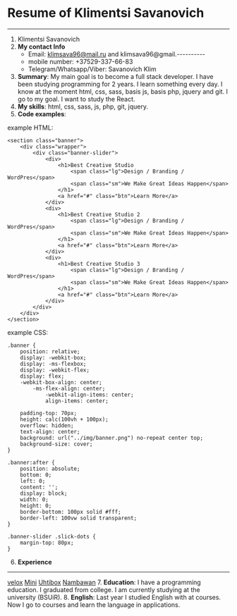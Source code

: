 # Resume of Klimentsi Savanovich
---

1. Klimentsi Savanovich
2. **My contact Info**
    - Email: klimsava96@mail.ru and klimsava96@gmail.----------
    - mobile number: +37529-337-66-83
    - Telegram/Whatsapp/Viber: Savanovich Klim
3. **Summary**: My main goal is to become a full stack developer. I have been studying programming for 2 years. I learn something every day. I know at the moment html, css, sass, basis js, basis php, jquery and git. I go to my goal. I want to study the React.
4.  **My skills**: html, css, sass, js, php, git, jquery.
5.  **Code examples**: 

example HTML:
```
<section class="banner">    
	<div class="wrapper">   
		<div class="banner-slider"> 
			<div>   
				<h1>Best Creative Studio    
					<span class="lg">Design / Branding / WordPres</span>    
					<span class="sm">We Make Great Ideas Happen</span>  
				</h1>   
				<a href="#" class="btn">Learn More</a>  
			</div>  
			<div>   
				<h1>Best Creative Studio 2  
					<span class="lg">Design / Branding / WordPres</span>    
					<span class="sm">We Make Great Ideas Happen</span>  
				</h1>   
				<a href="#" class="btn">Learn More</a>  
			</div>  
			<div>   
				<h1>Best Creative Studio 3  
					<span class="lg">Design / Branding / WordPres</span>    
					<span class="sm">We Make Great Ideas Happen</span>  
				</h1>   
				<a href="#" class="btn">Learn More</a>  
			</div>  
		</div>  
	</div>  
</section>  
```
example CSS:
```
.banner {
	position: relative;
	display: -webkit-box;
	display: -ms-flexbox;
	display: -webkit-flex;
	display: flex;
	-webkit-box-align: center;
	    -ms-flex-align: center;
	        -webkit-align-items: center;
	        align-items: center;

	padding-top: 70px;
	height: calc(100vh + 100px);
	overflow: hidden;
	text-align: center;
	background: url("../img/banner.png") no-repeat center top;
	background-size: cover;
}

.banner:after {
	position: absolute;
	bottom: 0;
	left: 0;
	content: '';
	display: block;
	width: 0;
	height: 0;
	border-bottom: 100px solid #fff;
	border-left: 100vw solid transparent;
}

.banner-slider .slick-dots {
	margin-top: 80px;
}

```

6. **Experience** 
---

[velox](https://klimsava.github.io/velox/index.html)
[Mini](https://klimsava.github.io/new2/index.html)
[Uhtibox](https://klimsava.github.io/one/index.html)
[Nambawan](https://klimsava.github.io/test/app/index.html)
7. **Education**: I have a programming education. I graduated from college. I am currently studying at the university (BSUiR).
8. **English**: Last year I studied English with at courses. Now I go to courses and learn the language in applications.
